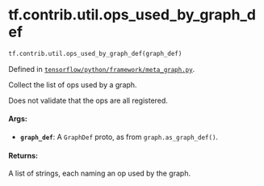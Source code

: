 <div itemscope itemtype="http://developers.google.com/ReferenceObject">
<meta itemprop="name" content="tf.contrib.util.ops_used_by_graph_def" />
<meta itemprop="path" content="Stable" />
</div>

# tf.contrib.util.ops_used_by_graph_def

``` python
tf.contrib.util.ops_used_by_graph_def(graph_def)
```



Defined in [`tensorflow/python/framework/meta_graph.py`](https://www.tensorflow.org/code/tensorflow/python/framework/meta_graph.py).

Collect the list of ops used by a graph.

Does not validate that the ops are all registered.

#### Args:

* <b>`graph_def`</b>: A `GraphDef` proto, as from `graph.as_graph_def()`.


#### Returns:

A list of strings, each naming an op used by the graph.